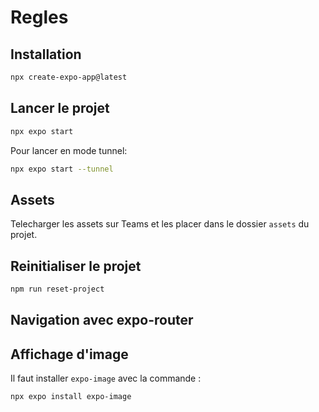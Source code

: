 # Regles

## Installation

```bash
npx create-expo-app@latest
```

## Lancer le projet

```bash
npx expo start
```

Pour lancer en mode tunnel:

```bash
npx expo start --tunnel
```

## Assets

Telecharger les assets sur Teams et les placer dans le dossier `assets` du projet.

## Reinitialiser le projet

```bash
npm run reset-project
```

## Navigation avec expo-router

## Affichage d'image

Il faut installer `expo-image` avec la commande :

```bash
npx expo install expo-image
```
